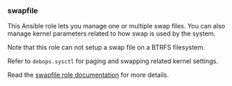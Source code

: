 ### swapfile

This Ansible role lets you manage one or multiple swap files. You can
also manage kernel parameters related to how swap is used by the system.

Note that this role can not setup a swap file on a BTRFS filesystem.

Refer to `debops.sysctl` for paging and swapping related kernel
settings.

Read the [swapfile role documentation](https://docs.debops.org/en/master/ansible/roles/swapfile/) for more details.

